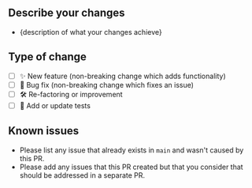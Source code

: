 ## Describe your changes

- {description of what your changes achieve}

## Type of change

- [ ] ✨ New feature (non-breaking change which adds functionality)
- [ ] 🐛 Bug fix (non-breaking change which fixes an issue)
- [ ] 🛠️ Re-factoring or improvement
- [ ] 🚩 Add or update tests

## Known issues
- Please list any issue that already exists in `main` and wasn't caused by this PR.
- Please add any issues that this PR created but that you consider that should be addressed in a separate PR.

